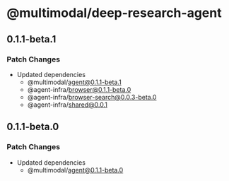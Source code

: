 # @multimodal/deep-research-agent

## 0.1.1-beta.1

### Patch Changes

- Updated dependencies
  - @multimodal/agent@0.1.1-beta.1
  - @agent-infra/browser@0.1.1-beta.0
  - @agent-infra/browser-search@0.0.3-beta.0
  - @agent-infra/shared@0.0.1

## 0.1.1-beta.0

### Patch Changes

- Updated dependencies
  - @multimodal/agent@0.1.1-beta.0
